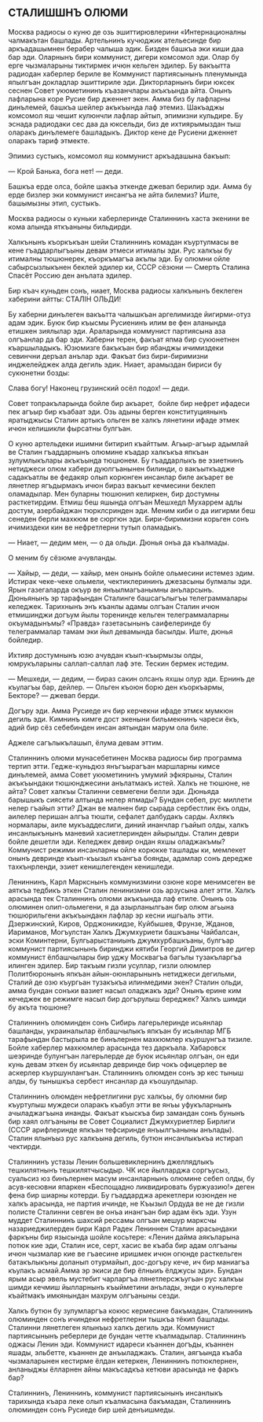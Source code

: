 ## СТАЛИШШНЪ ОЛЮМИ

Москва радиосы о куню де озь эшиттирювлерини «Интернационалны чалмакътан башлады.
Артельнинъ кучюджик ательесинде бир аркъадашымнен берабер чалыша эдик.
Бизден башкъа эки киши даа бар эди.
Оларнынъ бири коммунист, дигери комсомол эди.
Олар бу ерге чызмаларыны тиктирмек ичюн кельген эдилер.
Бу вакъытта радиодан хаберлер бериле ве Коммунист партиясынынъ пленумында япылгъан докладлар эшиттириле эди.
Дикторларнынъ бири юксек сеснен Совет укюметининъ къазанчлары акъкъында айта.
Онынъ лафларына коре Русие бир дженнет экен.
Амма биз бу лафларны динълемей, башкъа шейлер акъкъында лаф этемиз.
Шакъаджы комсомол яш чешит кулюнчли лафлар айтып, эпимизни кульдире.
Бу эснада радиодаки сес даа да юксельди, биз де ихтиярымыздан тыш оларакъ динълемеге башладыкъ.
Диктор кене де Русиени дженнет оларакъ тариф этмекте.

Эпимиз сустыкъ, комсомол яш коммунист аркъадашына бакъып:

— Крой Банька, бога нет! — деди.

Башкъа ерде олса, бойле шакъа эткенде джевап берилир эди.
Амма бу ерде бизлер эки коммунист инсангъа не айта билемиз?
Иште, башымызны этип, сустыкъ.

Москва радиосы о куньки хаберлеринде Сталиннинъ хаста экенини ве кома алында яткъаныны бильдирди.

Халкънынъ къоркъкъан шейи Сталиннинъ комадан къуртулмасы ве кене гъаддарлыгъыны девам этмеси итималы эди.
Рус халкъы бу итималны тюшюнерек, къоркъмагъа акълы эди.
Бу олюмни ойле сабырсызлыкънен беклей эдилер ки, СССР сёзюни — Смерть Сталина Спасёт Россию ден анълата эдилер.

Бир къач куньден сонъ, ниает, Москва радиосы халкънынъ беклеген хаберини айтты: СТАЛІН ОЛЬДИ!

Бу хаберни динълеген вакъьтта чалышкъан аргелимизде йигирми-отуз адам эдик.
Буюк бир къысмы Русиенинъ илим ве фен аланында етишкен зиялылар эди.
Араларында коммунист партиясына аза олгъанлар да бар эди.
Хаберни терен, факъат япма бир сукюнетнен къаршыладыкъ.
Юзюмизге бакъкъан бир ябанджы ичимиздеки севинчни деръал анълар эди.
Факъат биз бири-биримизни инджелейджек алда дегиль эдик.
Ниает, арамыздан бириси бу сукюнетни бозды:

Слава богу!
Наконец грузинский осёл подох! — деди.

Совет топракъларында бойле бир акъарет,  бойле бир нефрет ифадеси пек агъыр бир къабаат эди.
Озь адыны берген конституциянынъ яратыджысы Сталин артыкъ ольген ве халкъ лянетини ифаде этмек ичюн келишикли фырсатны булгъан.

О куню артельдеки ишимни битирип къайттым.
Агьыр-агъыр адымлай ве Сталин гъаддарнынъ олюмине къадар халкъкъа япкъан зулумлыкълары акъкъында тюшюнем.
Бу гъаддарлыкъ ве эзиетнинъ нетиджеси олюм хабери дуюлгъанынен билинди, о вакъыткъадже садакъатлы ве федакяр олып корюнген инсанлар биле акъарет ве лянетлер ягъдырмакъ ичюн бираз вакъыт кечмесини беклеп оламадылар.
Мен буларны тюшюнип келиркен, бир достумны расткетирдим.
Етмиш беш яшында олгъан Мешхедп Мухаррем адлы достум, азербайджан тюрклсринден эди.
Меним киби о да иигирми беш сенеден берли махкюм ве сюргюн эди.
Бири-биримизни корьген сонъ ичимиздеки кин ве нефретлерни тутып оламадыкъ.

— Ниает, — дедим мен, — о да ольди.
Дюнья онъа да къалмады.

О меним бу сёзюме ачувланды.

— Хайыр, — деди, — хайыр, мен онынъ бойле ольмесини истемез эдим.
Истирак чеке-чеке ольмели, чектиклерининъ джезасыны булмалы эди.
Ярын газегаларда окъур ве янъылмагъанымны анъларсынъ.
Дюньянынъ эр тарафындан Сталинге башсагълыгъы телеграммалары келеджек.
Тарихнынъ энъ къанлы адамы олгъан Сталин ичюн етмишинджи догъум йылы торенинде кельген телеграммаларны окъумадынъмы?
«Правда» газетасынынъ саифелеринде бу телеграммалар тамам эки йыл девамында басылды.
Иште, дюнья бойледир.

Ихтияр достумнынъ юзю ачувдан къып-къырмызы олды, юмрукъларыны саллап-саллап лаф эте.
Тескин бермек истедим.

— Мешхеди, — дедим, — бираз сакин олсанъ яхшы олур эди.
Ернинъ де къулагъы бар, дейлер.
— Ольген къоюн борю ден къоркъармы, Бекторе? — джевап берди.

Догъру эди.
Амма Русиеде ич бир керчекни ифаде этмєк мумкюн дегиль эди.
Кимнинъ кимге дост экеныни бильмекнинъ чареси ёкъ, адий бир сёз себебинден инсан аятындан марум ола биле.

Аджеле сагълыкълашып, ёлума девам эттим.

Сталиннинъ олюми мунасебетинен Москва радиосы бир программа тертип этти.
Гедже-куньдюз янъгъырагъан маршларны кимсе динълемей, амма Совет укюметининъ умумий эфкярыны, Сталин акъкъындаки тюшюнджесини анълатмакъ истей.
Халкъ не тюшюне, не айта?
Совет халкъы Сталинни севмегени белли эди.
Дюньяда барышыкъ сиясети алтында нелер япмады?
Бундан себеп, рус миллети нелер гъайып этти?
Джан ве малнен бир сырада сербестлик ёкъ олды, аилелер перишан алгъа тюшти, сефалет далбудакъ сарды.
Ахлякъ нормалары, аиле мукъаддеслиги, диний инанчлар гъайып олды, халкъ инсанлыкънынъ маневий хасиетлеринден айырылды.
Сталин деври бойле дешетли эди.
Келеджек девир ондан яхшы оладжакъмы?
Коммунист режими инсанларны ойле корюкке ташлады ки, мемлекет онынъ девринде къып-къызыл къангъа боянды, адамлар сонъ дередже тахкънрленди, эзиет кенишлегенден кенишледи.

Лениннинъ, Карл Маркснынъ коммунизмини озюне коре менимсеген ве аяткъа тедбикъ эткен Сталин ленинизмни озь арзусына алет этти.
Халкъ арасында тек Сталиннинъ олюми акъкъында лаф етиле.
Онынъ озь олюминен олип-ольмегени, я да азырланылгьан бир олюм агьына тюшюрильгени акъкъындакн лафлар эр кесни ишгьаль этти.
Дзержинский, Киров, Орджоникидзе, Куйбышев, Фрунзе, Жданов, Иариманов, Могъулстан Халкъ Джумхуриети башкъаны Чайбалсан, эски Коминтерни, Булгьарыстаниынъ джумхурбашкъаны, булгъар коммунист партиясынынъ биринджи кятиби Георгий Димитров ве дигер коммунист ёлбашчылары бир уджу Москвагъа багълы тузакъларгъа илинген эдилер.
Бир такъым гизли усуллар, гизли олюмлер Политбюронынъ япкъан айын-оюнларынынъ нетиджеси дегильми, Сталий де озю къургьан тузакъкъа илинмедими экен?
Сталин ольди, амма бундан сонъки вазиет насыл оладжакъ эди?
Онынъ ерине ким кечеджек ве режимге насыл бир догърулыш береджек?
Халкъ шимди бу акъта тюшюне?

Сталиннинъ олюминден сонъ Сибирь лагерьлеринде исьянлар башланды, украиналылар ёлбашчылыкъ япкъан бу исьянлар МГБ тарафындан бастырыла ве бинълернен махкюмлер къуршунгъа тизиле.
Бойле хаберлер махкюмлер арасында тез даркъала.
Хабаровск шеэринде булунгъан лагерьлерде де буюк исьянлар олгъан, он еди кунь девам эткен бу исьянлар девринде бир чокъ офицерлер ве аскерлер къуршунлангъан.
Сталиннинъ олюмден сонъ эр кес тыныш алды, бу тынышкъа сербест инсанлар да къошулдылар.

Сталиннинъ олюмден нефретлигини рус халкъы, бу олюмни бир къуртулыш муждеси оларакъ къабул этти ве янъы уфукъларнынъ ачыладжагъына инанды.
Факъат къыскъа бир замандан сонъ бунынъ бир хаял олгъаныны ве Совет Социалист Джумхуриетлер Бирлиги (СССР арифлеринде япкъан тефсиринде янъылгъаныны анълады).
Сталин ялынъыз рус халкъына дегиль, бутюн инсанлыкъкъа истирап чектирди.

Сталиннинъ устазы Ленин большевиклернинъ джеллядлыкъ тешкилятнынъ тешкилятчысыдыр.
ЧК исе йылларджа соргъусыз, суальсиз юз бинълернен масум инсанларнынъ олюмине себеп олды, бу асув-кесювни япаркен «Беспощадно ликвидировать буржуазию!» деген фена бир шиарны котерди.
Бу гъаддарджа арекетлери юзюнден не халкъ арасында, не партия ичинде, не Къызыл Ордуда ве не де гизли полисте Сталинни севген ве онъа инангъан бир адам ёкъ эди.
Узун муддет Сталиннинъ шахсий рессамы олгъан мешур марксчы назариеджилерден бири Карл Радек Лениннен Сталин арасындаки фаркъны бир язысында шойле косьтере: «Ленин дайма аякъларына потюк кие эди, Сталин исе, серт, хасис ве къаба бир адам олгъаны ичюн чызмалар кие ве гъаесине иришмек ичюн огюнде расткельген батакълыкъны доланып отурмайып, дос-догъру кече, ич бир маниагъа къулакъ асмай.Амма эр экиси де бир ёлныиъ ёлджусы эди».
Бундан ярым асыр эвель мустебит чарларгъа лянетлерсжъугьан рус халкъы шимди кечмиш йылларнынъ къыйметини анълады, энди о куньлерге къайтмакъ имкянындан махрум олгъаныны сезди.

Халкъ бутюн бу зулумларгъа кокюс кермесине бакъмадан, Сталиннинъ олюминден сонъ ичиндеки нефретлерни тышкъа тёкип башлады.
Сталинни лянетлеген ялынъыз халкъ дегиль эди.
Коммунист партиясынынъ реберлери де бундан четте къалмадылар.
Сталиннинъ оджасы Ленин эди.
Коммунист идареси къаннен догъды, къаннен яшады, эльбетте, къаннен де анъыладжакъ.
Сталин, аягъында къаба чызмаларынен кестирме ёлдан кетеркен, Лениннинъ потюклернен, анланыджы ёлларнен айны макъсадкъа кетюви арасында не фаркъ бар?

Сталиннинъ, Лениннинъ, коммунист партиясынынъ инсанлыкъ тарихында къара леке олып къалмасына бакъмадан, Сталиннинъ олюминден сонъ Русиеде бир шей денъишмеды.
